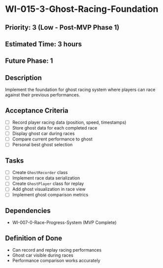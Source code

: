 # WI-015-3-Ghost-Racing-Foundation

## Priority: 3 (Low - Post-MVP Phase 1)
## Estimated Time: 3 hours
## Future Phase: 1

## Description
Implement the foundation for ghost racing system where players can race against their previous performances.

## Acceptance Criteria
- [ ] Record player racing data (position, speed, timestamps)
- [ ] Store ghost data for each completed race
- [ ] Display ghost car during races
- [ ] Compare current performance to ghost
- [ ] Personal best ghost selection

## Tasks
- [ ] Create `GhostRecorder` class
- [ ] Implement race data serialization
- [ ] Create `GhostPlayer` class for replay
- [ ] Add ghost visualization in race view
- [ ] Implement ghost comparison metrics

## Dependencies
- WI-007-0-Race-Progress-System (MVP Complete)

## Definition of Done
- Can record and replay racing performances
- Ghost car visible during races
- Performance comparison works accurately
